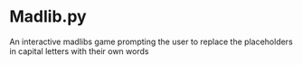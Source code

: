 # Madlib.py
An interactive madlibs game prompting the user to replace the placeholders in capital letters with their own words
